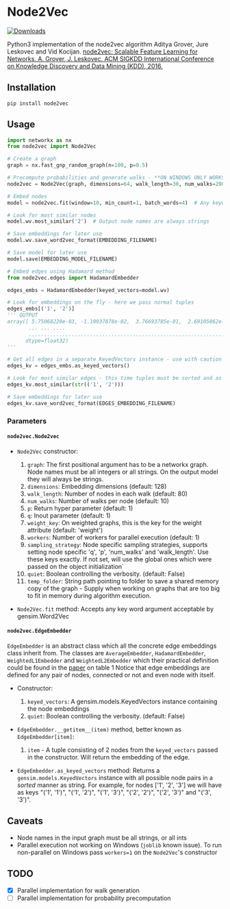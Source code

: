 # Node2Vec
[![Downloads](http://pepy.tech/badge/node2vec)](http://pepy.tech/project/node2vec)

Python3 implementation of the node2vec algorithm Aditya Grover, Jure Leskovec and Vid Kocijan.
[node2vec: Scalable Feature Learning for Networks. A. Grover, J. Leskovec. ACM SIGKDD International Conference on Knowledge Discovery and Data Mining (KDD), 2016.](https://snap.stanford.edu/node2vec/)

## Installation

`pip install node2vec`

## Usage
```python
import networkx as nx
from node2vec import Node2Vec

# Create a graph
graph = nx.fast_gnp_random_graph(n=100, p=0.5)

# Precompute probabilities and generate walks - **ON WINDOWS ONLY WORKS WITH workers=1**
node2vec = Node2Vec(graph, dimensions=64, walk_length=30, num_walks=200, workers=4)  # Use temp_folder for big graphs

# Embed nodes
model = node2vec.fit(window=10, min_count=1, batch_words=4)  # Any keywords acceptable by gensim.Word2Vec can be passed, `diemnsions` and `workers` are automatically passed (from the Node2Vec constructor)

# Look for most similar nodes
model.wv.most_similar('2')  # Output node names are always strings

# Save embeddings for later use
model.wv.save_word2vec_format(EMBEDDING_FILENAME)

# Save model for later use
model.save(EMBEDDING_MODEL_FILENAME)

# Embed edges using Hadamard method
from node2vec.edges import HadamardEmbedder

edges_embs = HadamardEmbedder(keyed_vectors=model.wv)

# Look for embeddings on the fly - here we pass normal tuples
edges_embs[('1', '2')]
''' OUTPUT
array([ 5.75068220e-03, -1.10937878e-02,  3.76693785e-01,  2.69105062e-02,
       ... ... ....
       ..................................................................],
      dtype=float32)
'''

# Get all edges in a separate KeyedVectors instance - use with caution could be huge for big networks
edges_kv = edges_embs.as_keyed_vectors()

# Look for most similar edges - this time tuples must be sorted and as str
edges_kv.most_similar(str(('1', '2')))

# Save embeddings for later use
edges_kv.save_word2vec_format(EDGES_EMBEDDING_FILENAME)

```

### Parameters

#### `node2vec.Node2vec`

- `Node2Vec` constructor:
    1. `graph`: The first positional argument has to be a networkx graph. Node names must be all integers or all strings. On the output model they will always be strings.
    2. `dimensions`: Embedding dimensions (default: 128)
    3. `walk_length`: Number of nodes in each walk (default: 80)
    4. `num_walks`: Number of walks per node (default: 10)
    5. `p`: Return hyper parameter (default: 1)
    6. `q`: Inout parameter (default: 1)
    7. `weight_key`: On weighted graphs, this is the key for the weight attribute (default: 'weight')
    8. `workers`: Number of workers for parallel execution (default: 1)
    9. `sampling_strategy`: Node specific sampling strategies, supports setting node specific 'q', 'p', 'num_walks' and 'walk_length'.
        Use these keys exactly. If not set, will use the global ones which were passed on the object initialization`
    10. `quiet`: Boolean controlling the verbosity. (default: False)
    11. `temp_folder`: String path pointing to folder to save a shared memory copy of the graph - Supply when working on graphs that are too big to fit in memory during algorithm execution.

- `Node2Vec.fit` method:
    Accepts any key word argument acceptable by gensim.Word2Vec

#### `node2vec.EdgeEmbedder`

`EdgeEmbedder` is an abstract class which all the concrete edge embeddings class inherit from.
The classes are `AverageEmbedder`, `HadamardEmbedder`, `WeightedL1Embedder` and `WeightedL2Embedder` which their practical definition could be found in the [paper](https://arxiv.org/pdf/1607.00653.pdf) on table 1
Notice that edge embeddings are defined for any pair of nodes, connected or not and even node with itself.

- Constructor:
    1. `keyed_vectors`: A gensim.models.KeyedVectors instance containing the node embeddings
    2. `quiet`: Boolean controlling the verbosity. (default: False)

- `EdgeEmbedder.__getitem__(item)` method, better known as `EdgeEmbedder[item]`:
    1. `item` - A tuple consisting of 2 nodes from the `keyed_vectors` passed in the constructor. Will return the embedding of the edge.

- `EdgeEmbedder.as_keyed_vectors` method: Returns a `gensim.models.KeyedVectors` instance with all possible node pairs in a *sorted* manner as string.
  For example, for nodes ['1', '2', '3'] we will have as keys "('1', '1')", "('1', '2')", "('1', '3')", "('2', '2')", "('2', '3')" and "('3', '3')".

## Caveats
- Node names in the input graph must be all strings, or all ints
- Parallel execution not working on Windows (`joblib` known issue). To run non-parallel on Windows pass `workers=1` on the `Node2Vec`'s constructor

## TODO
- [x] Parallel implementation for walk generation
- [ ] Parallel implementation for probability precomputation
